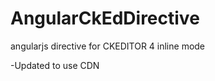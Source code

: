 AngularCkEdDirective
====================

angularjs directive for CKEDITOR 4 inline mode

-Updated to use CDN
